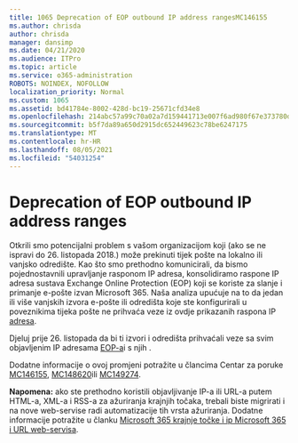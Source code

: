 ```yaml
---
title: 1065 Deprecation of EOP outbound IP address rangesMC146155
ms.author: chrisda
author: chrisda
manager: dansimp
ms.date: 04/21/2020
ms.audience: ITPro
ms.topic: article
ms.service: o365-administration
ROBOTS: NOINDEX, NOFOLLOW
localization_priority: Normal
ms.custom: 1065
ms.assetid: bd41784e-8002-428d-bc19-25671cfd34e8
ms.openlocfilehash: 214abc57a99c70a02a7d159441713e007f6ad980f67e373780d4ca297f69f764
ms.sourcegitcommit: b5f7da89a650d2915dc652449623c78be6247175
ms.translationtype: MT
ms.contentlocale: hr-HR
ms.lasthandoff: 08/05/2021
ms.locfileid: "54031254"
---
```

# <a name="deprecation-of-eop-outbound-ip-address-ranges"></a>Deprecation of EOP outbound IP address ranges

Otkrili smo potencijalni problem s vašom organizacijom koji (ako se ne ispravi do 26. listopada 2018.) može prekinuti tijek pošte na lokalno ili vanjsko odredište. Kao što smo prethodno komunicirali, da bismo pojednostavnili upravljanje rasponom IP adresa, konsolidiramo raspone IP adresa sustava Exchange Online Protection (EOP) koji se koriste za slanje i primanje e-pošte izvan Microsoft 365. Naša analiza upućuje na to da jedan ili više vanjskih izvora e-pošte ili odredišta koje ste konfigurirali u poveznikima tijeka pošte ne prihvaća veze iz ovdje prikazanih raspona IP [adresa](https://docs.microsoft.com/office365/SecurityCompliance/eop/exchange-online-protection-ip-addresses).

Djeluj prije 26. listopada da bi ti izvori i odredišta prihvaćali veze sa svim objavljenim IP adresama [EOP-a](https://docs.microsoft.com/office365/SecurityCompliance/eop/exchange-online-protection-ip-addresses)i s njih .

Dodatne informacije o ovoj promjeni potražite u člancima Centar za poruke [MC146155](https://portal.office.com/AdminPortal/home?switchtomodern=true#/MessageCenter?id=MC146155), [MC148620](https://portal.office.com/AdminPortal/home?switchtomodern=true#/MessageCenter?id=MC148620)ili [MC149274](https://portal.office.com/AdminPortal/home?switchtomodern=true#/MessageCenter?id=MC149274).

**Napomena:** ako ste prethodno koristili objavljivanje IP-a ili URL-a putem HTML-a, XML-a i RSS-a za ažuriranja krajnjih točaka, trebali biste migrirati i na nove web-servise radi automatizacije tih vrsta ažuriranja. Dodatne informacije potražite u članku [Microsoft 365 krajnje točke i ip Microsoft 365 i URL web-servisa](https://techcommunity.microsoft.com/t5/Office-365-Blog/Announcing-Office-365-endpoint-categories-and-Office-365-IP/ba-p/177638).
